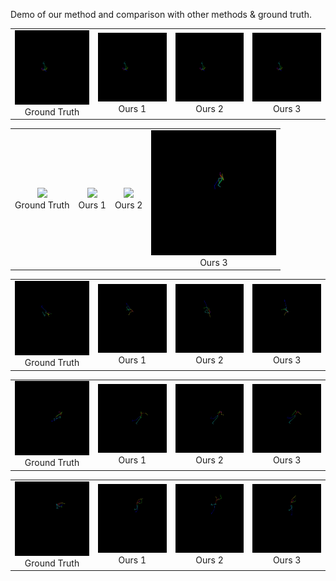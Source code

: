 Demo of our method and comparison with other methods & ground truth.


<table>
    <tr>
        <td ><center><img src="https://github.com/luoshuqing2001/Decoupled_AI_Choreography/blob/main/demo/videos/gKR_sBM_cAll_d30_mKR2_ch02_gt.gif"  width="200"> <br> Ground Truth </center></td>
        <td ><center><img src="https://github.com/luoshuqing2001/Decoupled_AI_Choreography/blob/main/demo/videos/gKR_sBM_cAll_d30_mKR2_ch02_our_1.gif" width="200"> <br> Ours 1 </center></td>
        <td ><center><img src="https://github.com/luoshuqing2001/Decoupled_AI_Choreography/blob/main/demo/videos/gKR_sBM_cAll_d30_mKR2_ch02_our_2.gif" width="200"> <br> Ours 2 </center></td>
        <td ><center><img src="https://github.com/luoshuqing2001/Decoupled_AI_Choreography/blob/main/demo/videos/gKR_sBM_cAll_d30_mKR2_ch02_our_3.gif" width="200"> <br> Ours 3 </center></td>
    </tr>
</table>


<table>
    <tr>
        <td ><center><img src="https://github.com/luoshuqing2001/Decoupled_AI_Choreography/blob/main/demo/videos/gWA_sBM_cAll_d26_mWA0_ch02_gt.gif"  width="200"> <br> Ground Truth </center></td>
        <td ><center><img src="https://github.com/luoshuqing2001/Decoupled_AI_Choreography/blob/main/demo/videos/gWA_sBM_cAll_d26_mWA0_ch02_our_1.gif"  width="200"> <br> Ours 1 </center></td>
        <td ><center><img src="https://github.com/luoshuqing2001/Decoupled_AI_Choreography/blob/main/demo/videos/gWA_sBM_cAll_d26_mWA0_ch02_our_2.gif"  width="200"> <br> Ours 2 </center></td>
        <td ><center><img src="https://github.com/luoshuqing2001/Decoupled_AI_Choreography/blob/main/demo/videos/gWA_sBM_cAll_d26_mWA0_ch02_our_3.gif"  width="200"> <br> Ours 3 </center></td>
    </tr>
</table>


<table>
    <tr>
        <td ><center><img src="https://github.com/luoshuqing2001/Decoupled_AI_Choreography/blob/main/demo/videos/gLO_sBM_cAll_d13_mLO2_ch02_gt.gif"  width="200"> <br> Ground Truth </center></td>
        <td ><center><img src="https://github.com/luoshuqing2001/Decoupled_AI_Choreography/blob/main/demo/videos/gLO_sBM_cAll_d13_mLO2_ch02_our_1.gif"  width="200"> <br> Ours 1 </center></td>
        <td ><center><img src="https://github.com/luoshuqing2001/Decoupled_AI_Choreography/blob/main/demo/videos/gLO_sBM_cAll_d13_mLO2_ch02_our_2.gif"  width="200"> <br> Ours 2 </center></td>
        <td ><center><img src="https://github.com/luoshuqing2001/Decoupled_AI_Choreography/blob/main/demo/videos/gLO_sBM_cAll_d13_mLO2_ch02_our_3.gif"  width="200"> <br> Ours 3 </center></td>
    </tr>

<table>
    <tr>
        <td ><center><img src="https://github.com/luoshuqing2001/Decoupled_AI_Choreography/blob/main/demo/videos/gKR_sBM_cAll_d30_mKR2_ch01_gt.gif"  width="200"> <br> Ground Truth </center></td>
        <td ><center><img src="https://github.com/luoshuqing2001/Decoupled_AI_Choreography/blob/main/demo/videos/gKR_sBM_cAll_d30_mKR2_ch01_our_1.gif"  width="200"> <br> Ours 1 </center></td>
        <td ><center><img src="https://github.com/luoshuqing2001/Decoupled_AI_Choreography/blob/main/demo/videos/gKR_sBM_cAll_d30_mKR2_ch01_our_2.gif"  width="200"> <br> Ours 2 </center></td>
        <td ><center><img src="https://github.com/luoshuqing2001/Decoupled_AI_Choreography/blob/main/demo/videos/gKR_sBM_cAll_d30_mKR2_ch01_our_3.gif"  width="200"> <br> Ours 3 </center></td>
    </tr>

<table>
    <tr>
        <td ><center><img src="https://github.com/luoshuqing2001/Decoupled_AI_Choreography/blob/main/demo/videos/gMH_sBM_cAll_d22_mMH3_ch01_gt.gif"  width="200"> <br> Ground Truth </center></td>
        <td ><center><img src="https://github.com/luoshuqing2001/Decoupled_AI_Choreography/blob/main/demo/videos/gMH_sBM_cAll_d22_mMH3_ch01_our_1.gif"  width="200"> <br> Ours 1 </center></td>
        <td ><center><img src="https://github.com/luoshuqing2001/Decoupled_AI_Choreography/blob/main/demo/videos/gMH_sBM_cAll_d22_mMH3_ch01_our_2.gif"  width="200"> <br> Ours 2 </center></td>
        <td ><center><img src="https://github.com/luoshuqing2001/Decoupled_AI_Choreography/blob/main/demo/videos/gMH_sBM_cAll_d22_mMH3_ch01_our_3.gif"  width="200"> <br> Ours 3 </center></td>
    </tr>
    
</table>
